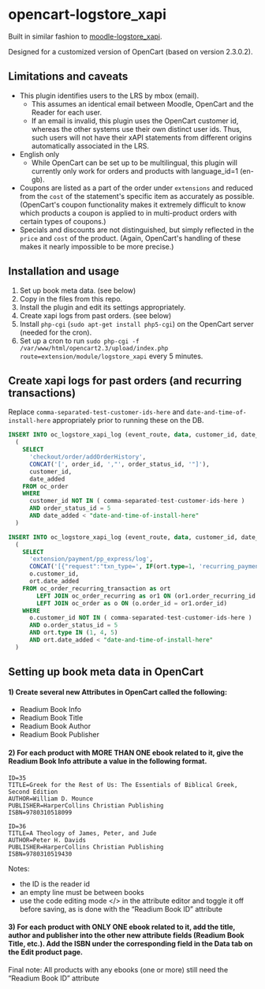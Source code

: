 # opencart-logstore_xapi

Built in similar fashion to [moodle-logstore_xapi](https://github.com/xAPI-vle/moodle-logstore_xapi).

Designed for a customized version of OpenCart (based on version 2.3.0.2).

## Limitations and caveats

- This plugin identifies users to the LRS by mbox (email).
  - This assumes an identical email between Moodle, OpenCart and the Reader for each user.
  - If an email is invalid, this plugin uses the OpenCart customer id, whereas the other systems use their own distinct user ids. Thus, such users will not have their xAPI statements from different origins automatically associated in the LRS.
- English only
  - While OpenCart can be set up to be multilingual, this plugin will currently only work for orders and products with language_id=1 (en-gb).
- Coupons are listed as a part of the order under `extensions` and reduced from the `cost` of the statement's specific item as accurately as possible. (OpenCart's coupon functionality makes it extremely difficult to know which products a coupon is applied to in multi-product orders with certain types of coupons.) 
- Specials and discounts are not distinguished, but simply reflected in the `price` and `cost` of the product. (Again, OpenCart's handling of these makes it nearly impossible to be more precise.)

## Installation and usage

1) Set up book meta data. (see below)
2) Copy in the files from this repo.
3) Install the plugin and edit its settings appropriately.
4) Create xapi logs from past orders. (see below)
5) Install `php-cgi` (`sudo apt-get install php5-cgi`) on the OpenCart server (needed for the cron).
6) Set up a cron to run `sudo php-cgi -f /var/www/html/opencart2.3/upload/index.php route=extension/module/logstore_xapi` every 5 minutes.

## Create xapi logs for past orders (and recurring transactions)

Replace `comma-separated-test-customer-ids-here` and `date-and-time-of-install-here` appropriately prior to running these on the DB.

```sql
INSERT INTO oc_logstore_xapi_log (event_route, data, customer_id, date_added)
  (
    SELECT
      'checkout/order/addOrderHistory',
      CONCAT('[', order_id, ',"', order_status_id, '"]'),
      customer_id,
      date_added
    FROM oc_order
    WHERE 
      customer_id NOT IN ( comma-separated-test-customer-ids-here )
      AND order_status_id = 5
      AND date_added < "date-and-time-of-install-here"
  )
```

```sql
INSERT INTO oc_logstore_xapi_log (event_route, data, customer_id, date_added)
  (
    SELECT
      'extension/payment/pp_express/log',
      CONCAT('[{"request":"txn_type=', IF(ort.type=1, 'recurring_payment', IF(ort.type=4, 'recurring_payment_failed', 'recurring_payment_profile_cancel')), '&rp_invoice_id=', ort.order_recurring_id, '&payment_gross=', ort.amount, '","response":"VERIFIED"},"IPN data"]'),
      o.customer_id,
      ort.date_added
    FROM oc_order_recurring_transaction as ort
    	LEFT JOIN oc_order_recurring as or1 ON (or1.order_recurring_id = ort.order_recurring_id)
    	LEFT JOIN oc_order as o ON (o.order_id = or1.order_id)
    WHERE 
      o.customer_id NOT IN ( comma-separated-test-customer-ids-here )
      AND o.order_status_id = 5
      AND ort.type IN (1, 4, 5)
      AND ort.date_added < "date-and-time-of-install-here"
  )
```

## Setting up book meta data in OpenCart

#### 1) Create several new Attributes in OpenCart called the following:
  - Readium Book Info
  - Readium Book Title
  - Readium Book Author
  - Readium Book Publisher

#### 2) For each product with MORE THAN ONE ebook related to it, give the Readium Book Info attribute a value in the following format.

```
ID=35
TITLE=Greek for the Rest of Us: The Essentials of Biblical Greek, Second Edition
AUTHOR=William D. Mounce
PUBLISHER=HarperCollins Christian Publishing
ISBN=9780310518099

ID=36
TITLE=A Theology of James, Peter, and Jude
AUTHOR=Peter H. Davids
PUBLISHER=HarperCollins Christian Publishing
ISBN=9780310519430
```

Notes:

* the ID is the reader id
* an empty line must be between books
* use the code editing mode </> in the attribute editor and toggle it off before saving, as is done with the “Readium Book ID” attribute

#### 3) For each product with ONLY ONE ebook related to it, add the title, author and publisher into the other new attribute fields (Readium Book Title, etc.). Add the ISBN under the corresponding field in the Data tab on the Edit product page.

Final note: All products with any ebooks (one or more) still need the “Readium Book ID” attribute
